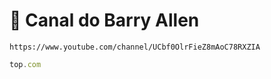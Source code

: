 # 💖 Canal do Barry Allen

`https://www.youtube.com/channel/UCbf0OlrFieZ8mAoC78RXZIA`


```js
top.com
```
